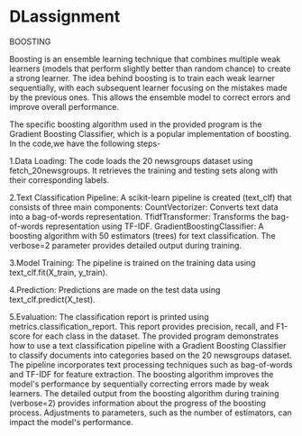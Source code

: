 # DLassignment
BOOSTING

Boosting is an ensemble learning technique that combines multiple weak learners (models that perform slightly better than random chance) to create a strong learner. The idea behind boosting is to train each weak learner sequentially, with each subsequent learner focusing on the mistakes made by the previous ones. This allows the ensemble model to correct errors and improve overall performance.

The specific boosting algorithm used in the provided program is the Gradient Boosting Classifier, which is a popular implementation of boosting. In the code,we have the following steps-

1.Data Loading:
The code loads the 20 newsgroups dataset using fetch_20newsgroups. It retrieves the training and testing sets along with their corresponding labels.

2.Text Classification Pipeline:
A scikit-learn pipeline is created (text_clf) that consists of three main components:
CountVectorizer: Converts text data into a bag-of-words representation.
TfidfTransformer: Transforms the bag-of-words representation using TF-IDF.
GradientBoostingClassifier: A boosting algorithm with 50 estimators (trees) for text classification. The verbose=2 parameter provides detailed output during training.

3.Model Training:
The pipeline is trained on the training data using text_clf.fit(X_train, y_train).

4.Prediction:
Predictions are made on the test data using text_clf.predict(X_test).

5.Evaluation:
The classification report is printed using metrics.classification_report. This report provides precision, recall, and F1-score for each class in the dataset.
The provided program demonstrates how to use a text classification pipeline with a Gradient Boosting Classifier to classify documents into categories based on the 20 newsgroups dataset. The pipeline incorporates text processing techniques such as bag-of-words and TF-IDF for feature extraction. The boosting algorithm improves the model's performance by sequentially correcting errors made by weak learners. The detailed output from the boosting algorithm during training (verbose=2) provides information about the progress of the boosting process. Adjustments to parameters, such as the number of estimators, can impact the model's performance.
